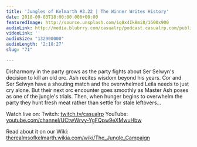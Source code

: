 ```yaml
---
title: 'Jungles of Kelmarth #3.22 | The Winner Writes History'
date: 2018-09-03T18:00:00.000+00:00
featuredImage: http://source.unsplash.com/iq8x4Ik8mi8/1600x900
audioLink: http://media.blubrry.com/casualrp/podcast.casualrp.com/public/Chapter%203%20Ep.%2022%20_%20The%20Winner%20Writes%20History.mp3
videoLink: ''
audioSize: "132900000"
audioLength: '2:18:27'
slug: "71"

---
```

Disharmony in the party grows as the party fights about Ser Selwyn's decision to kill an old orc. Ash recites wisdom beyond his years. Cor and Ser Selwyn have a shouting match and the overwhelmed Leila needs to just cry alone. But their next orc encounter goes smoothly as Master Ash poses as one of the jungle's trials. Then, when hunger begins to overwhelm the party they hunt fresh meat rather than settle for stale leftovers...

Watch live on:
Twitch: [twitch.tv/casualrp](https://www.twitch.tv/casualrp)
YouTube: [youtube.com/channel/UCtwWrvy-YgFQpw9eXMwuHbw](https://www.youtube.com/channel/UCtwWrvy-YgFQpw9eXMwuHbw)

Read about it on our Wiki: [therealmsofkelmarth.wikia.com/wiki/The_Jungle_Campaign](http://therealmsofkelmarth.wikia.com/wiki/The_Jungle_Campaign)